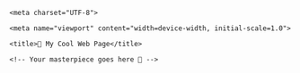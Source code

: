 <!DOCTYPE html>

<html lang="en">

<head>

    <meta charset="UTF-8">

    <meta name="viewport" content="width=device-width, initial-scale=1.0">

    <title>🎨 My Cool Web Page</title>

</head>

<body>

    <!-- Your masterpiece goes here 🎉 -->

</body>

</html>
